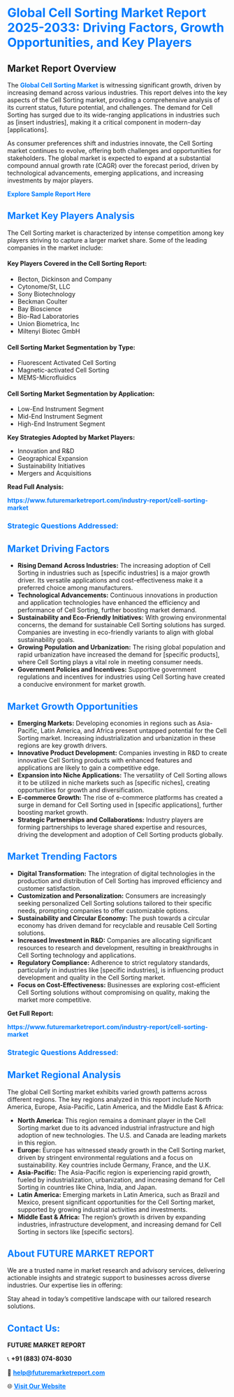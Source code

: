 <h1 style="color: #007BFF;">Global Cell Sorting Market Report 2025-2033: Driving Factors, Growth Opportunities, and Key Players</h1>

<section id="overview">
<h2>Market Report Overview</h2>
<p>The <a href="https://www.futuremarketreport.com/industry-report/cell-sorting-market" style="color: #007BFF; text-decoration: none;"><strong>Global Cell Sorting Market</strong></a> is witnessing significant growth, driven by increasing demand across various industries. This report delves into the key aspects of the Cell Sorting market, providing a comprehensive analysis of its current status, future potential, and challenges. The demand for Cell Sorting has surged due to its wide-ranging applications in industries such as [insert industries], making it a critical component in modern-day [applications].</p>
<p>As consumer preferences shift and industries innovate, the Cell Sorting market continues to evolve, offering both challenges and opportunities for stakeholders. The global market is expected to expand at a substantial compound annual growth rate (CAGR) over the forecast period, driven by technological advancements, emerging applications, and increasing investments by major players.</p>
</section>

<section id="overview">
<p><a href="https://www.futuremarketreport.com/request-sample/reportId=80071" style="color: #007BFF; text-decoration: none;"><strong>Explore Sample Report Here</strong></a></p>
</section>

<section id="key-players">
<h2 style="color: #007BFF;">Market Key Players Analysis</h2>
<p>The Cell Sorting market is characterized by intense competition among key players striving to capture a larger market share. Some of the leading companies in the market include:</p>
<h4>Key Players Covered in the Cell Sorting Report:</h4>
<ul><li>Becton, Dickinson and Company</li><li>Cytonome/St, LLC</li><li>Sony Biotechnology</li><li>Beckman Coulter</li><li>Bay Bioscience</li><li>Bio-Rad Laboratories</li><li>Union Biometrica, Inc</li><li>Miltenyi Biotec GmbH</li></ul>
<h4>Cell Sorting Market Segmentation by Type:</h4>
<ul><li>Fluorescent Activated Cell Sorting</li><li>Magnetic-activated Cell Sorting</li><li>MEMS-Microfluidics</li></ul>

<h4>Cell Sorting Market Segmentation by Application:</h4>
<ul><li>Low-End Instrument Segment</li><li>Mid-End Instrument Segment</li><li>High-End Instrument Segment</li></ul>
<p><strong>Key Strategies Adopted by Market Players:</strong></p>
<ul>
<li>Innovation and R&D</li>
<li>Geographical Expansion</li>
<li>Sustainability Initiatives</li>
<li>Mergers and Acquisitions</li>
</ul>
</section>

<section>
<p><strong>Read Full Analysis: </strong></p><a href="https://www.futuremarketreport.com/industry-report/cell-sorting-market" style="color: #007BFF; text-decoration: none;"><strong>https://www.futuremarketreport.com/industry-report/cell-sorting-market</strong></a>
<h3 style="color: #007BFF;">Strategic Questions Addressed:</h3>
</section>

<section id="driving-factors">
<h2 style="color: #007BFF;">Market Driving Factors</h2>
<ul>
<li><strong>Rising Demand Across Industries:</strong> The increasing adoption of Cell Sorting in industries such as [specific industries] is a major growth driver. Its versatile applications and cost-effectiveness make it a preferred choice among manufacturers.</li>
<li><strong>Technological Advancements:</strong> Continuous innovations in production and application technologies have enhanced the efficiency and performance of Cell Sorting, further boosting market demand.</li>
<li><strong>Sustainability and Eco-Friendly Initiatives:</strong> With growing environmental concerns, the demand for sustainable Cell Sorting solutions has surged. Companies are investing in eco-friendly variants to align with global sustainability goals.</li>
<li><strong>Growing Population and Urbanization:</strong> The rising global population and rapid urbanization have increased the demand for [specific products], where Cell Sorting plays a vital role in meeting consumer needs.</li>
<li><strong>Government Policies and Incentives:</strong> Supportive government regulations and incentives for industries using Cell Sorting have created a conducive environment for market growth.</li>
</ul>
</section>

<section id="growth-opportunities">
<h2 style="color: #007BFF;">Market Growth Opportunities</h2>
<ul>
<li><strong>Emerging Markets:</strong> Developing economies in regions such as Asia-Pacific, Latin America, and Africa present untapped potential for the Cell Sorting market. Increasing industrialization and urbanization in these regions are key growth drivers.</li>
<li><strong>Innovative Product Development:</strong> Companies investing in R&D to create innovative Cell Sorting products with enhanced features and applications are likely to gain a competitive edge.</li>
<li><strong>Expansion into Niche Applications:</strong> The versatility of Cell Sorting allows it to be utilized in niche markets such as [specific niches], creating opportunities for growth and diversification.</li>
<li><strong>E-commerce Growth:</strong> The rise of e-commerce platforms has created a surge in demand for Cell Sorting used in [specific applications], further boosting market growth.</li>
<li><strong>Strategic Partnerships and Collaborations:</strong> Industry players are forming partnerships to leverage shared expertise and resources, driving the development and adoption of Cell Sorting products globally.</li>
</ul>
</section>

<section id="trending-factors">
<h2 style="color: #007BFF;">Market Trending Factors</h2>
<ul>
<li><strong>Digital Transformation:</strong> The integration of digital technologies in the production and distribution of Cell Sorting has improved efficiency and customer satisfaction.</li>
<li><strong>Customization and Personalization:</strong> Consumers are increasingly seeking personalized Cell Sorting solutions tailored to their specific needs, prompting companies to offer customizable options.</li>
<li><strong>Sustainability and Circular Economy:</strong> The push towards a circular economy has driven demand for recyclable and reusable Cell Sorting solutions.</li>
<li><strong>Increased Investment in R&D:</strong> Companies are allocating significant resources to research and development, resulting in breakthroughs in Cell Sorting technology and applications.</li>
<li><strong>Regulatory Compliance:</strong> Adherence to strict regulatory standards, particularly in industries like [specific industries], is influencing product development and quality in the Cell Sorting market.</li>
<li><strong>Focus on Cost-Effectiveness:</strong> Businesses are exploring cost-efficient Cell Sorting solutions without compromising on quality, making the market more competitive.</li>
</ul>
</section>

<section>
<p><strong>Get Full Report: </strong></p><a href="https://www.futuremarketreport.com/industry-report/cell-sorting-market" style="color: #007BFF; text-decoration: none;"><strong>https://www.futuremarketreport.com/industry-report/cell-sorting-market</strong></a>
<h3 style="color: #007BFF;">Strategic Questions Addressed:</h3>
</section>


<section id="regional-analysis">
<h2 style="color: #007BFF;">Market Regional Analysis</h2>
<p>The global Cell Sorting market exhibits varied growth patterns across different regions. The key regions analyzed in this report include North America, Europe, Asia-Pacific, Latin America, and the Middle East & Africa:</p>
<ul>
<li><strong>North America:</strong> This region remains a dominant player in the Cell Sorting market due to its advanced industrial infrastructure and high adoption of new technologies. The U.S. and Canada are leading markets in this region.</li>
<li><strong>Europe:</strong> Europe has witnessed steady growth in the Cell Sorting market, driven by stringent environmental regulations and a focus on sustainability. Key countries include Germany, France, and the U.K.</li>
<li><strong>Asia-Pacific:</strong> The Asia-Pacific region is experiencing rapid growth, fueled by industrialization, urbanization, and increasing demand for Cell Sorting in countries like China, India, and Japan.</li>
<li><strong>Latin America:</strong> Emerging markets in Latin America, such as Brazil and Mexico, present significant opportunities for the Cell Sorting market, supported by growing industrial activities and investments.</li>
<li><strong>Middle East & Africa:</strong> The region’s growth is driven by expanding industries, infrastructure development, and increasing demand for Cell Sorting in sectors like [specific sectors].</li>
</ul>
</section>

<footer>
<h2 style="color: #007BFF;">About FUTURE MARKET REPORT</h2>
<p>We are a trusted name in market research and advisory services, delivering actionable insights and strategic support to businesses across diverse industries. Our expertise lies in offering:</p>

<p>Stay ahead in today’s competitive landscape with our tailored research solutions.</p>

<h2 style="color: #007BFF;">Contact Us:</h2>
<p><strong>FUTURE MARKET REPORT</strong></p>
<p>📞 <strong>+91 (883) 074-8030</strong></p>
<p>📧 <strong><a href="mailto:help@futuremarketreport.com" style="color: #007BFF;">help@futuremarketreport.com</a></strong></p>
<p>🌐 <strong><a href="https://www.futuremarketreport.com/" style="color: #007BFF;">Visit Our Website</a></strong></p>
</footer>